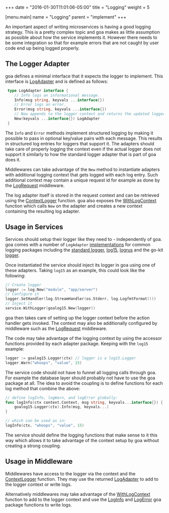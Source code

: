 +++
date = "2016-01-30T11:01:06-05:00"
title = "Logging"
weight = 5

[menu.main]
name = "Logging"
parent = "implement"
+++

An important aspect of writing microservices is having a good logging strategy. This is a pretty
complex topic and goa makes as little assumption as possible about how the service implements it.
However there needs to be some integration so that for example errors that are not caught by user
code end up being logged properly.

## The Logger Adapter

goa defines a minimal interface that it expects the logger to implement. This
interface is
[LogAdapter](http://goa.design/reference/goa/#type-logadapter-a-name-goa-logadapter-a)
and is defined as follows:

```go
 type LogAdapter interface {
 	// Info logs an informational message.
 	Info(msg string, keyvals ...interface{})
 	// Error logs an error.
 	Error(msg string, keyvals ...interface{})
 	// New appends to the logger context and returns the updated logger adapter.
 	New(keyvals ...interface{}) LogAdapter
 }
```

The `Info` and `Error` methods implement structured logging by making it possible to pass in
optional key/value pairs with each message. This results in structured log entries for loggers that
support it. The adapters should take care of properly logging the context even if the actual logger
does not support it similarly to how the standard logger adapter that is part of goa does it.

Middlewares can take advantage of the `New` method to instantiate adapters with additional logging
context that gets logged with each log entry. Such additional context may contain a unique request
id for example as done by the
[LogRequest](http://goa.design/reference/goa/middleware/#func-logrequest-a-name-middleware-logrequest-a)
middleware.

The log adapter itself is stored in the request context and can be retrieved using the
[ContextLogger](http://goa.design/reference/goa/#func-contextlogger-a-name-goa-logadapter-contextlogger-a)
function. goa also exposes the
[WithLogContext](http://goa.design/reference/goa/#func-withlogcontext-a-name-goa-withlogcontext-a)
function which calls `New` on the adapter and creates a new context containing the resulting log
adapter.

## Usage in Services

Services should setup their logger like they need to - independently of goa. goa comes with a
number of `LogAdapter` [implementations](http://goa.design/reference/) for common logging packages
including the [standard logger](https://golang.org/pkg/log/),
[log15](https://github.com/inconshreveable/log15), [logrus](https://github.com/Sirupsen/logrus) and
the go-kit [logger](https://github.com/go-kit/kit).

Once instantiated the service should inject its logger in goa using one of these adapters. Taking
`log15` as an example, this could look like the following:

```go
// Create logger
logger := log.New("module", "app/server")
// Configure it
logger.SetHandler(log.StreamHandler(os.Stderr, log.LogfmtFormat()))
// Inject it
service.WithLogger(goalog15.New(logger))
```

goa then takes care of setting up the logger context before the action handler gets invoked. The
context may also be additionally configured by middleware such as the
[LogRequest](http://goa.design/reference/goa/middleware/#func-logrequest-a-name-middleware-logrequest-a)
middleware.

The code may take advantage of the logging context by using the accessor functions provided by each
adapter package. Keeping with the `log15` example:

```go
logger := goalog15.Logger(ctx) // logger is a log15.Logger
logger.Warn("whoops", "value", 15)
```

The service code should not have to funnel all logging calls through goa. For example the database
layer should probably not have to use the goa package at all. The idea to avoid the coupling is
to define functions for each log method that combine the above:

```go
// define logInfo, logWarn, and logError globally:
func logInfo(ctx context.Context, msg string, keyvals...interface{}) {
	goalog15.Logger(ctx).Info(msg, keyvals...)
}

// which can be used as in:
logInfo(ctx, "whoops", "value", 15)
```

The service should define the logging functions that make sense to it this way which allows it to
take advantage of the context setup by goa without creating a strong coupling.

## Usage in Middleware

Middlewares have access to the logger via the context and the
[ContextLogger](http://goa.design/reference/goa/#func-contextlogger-a-name-goa-logadapter-contextlogger-a)
function. They may use the returned
[LogAdapter](http://goa.design/reference/goa/#type-logadapter-a-name-goa-logadapter-a) to add to the
logger context or write logs.

Alternatively middlewares may take advantage of the
[WithLogContext](http://goa.design/reference/goa/#func-withlogcontext-a-name-goa-withlogcontext-a)
function to add to the logger context and use the
[LogInfo](http://goa.design/reference/goa/#func-loginfo-a-name-goa-loginfo-a) and
[LogError](http://goa.design/reference/goa/#func-logerror-a-name-goa-logerror-a) goa package
functions to write logs.


